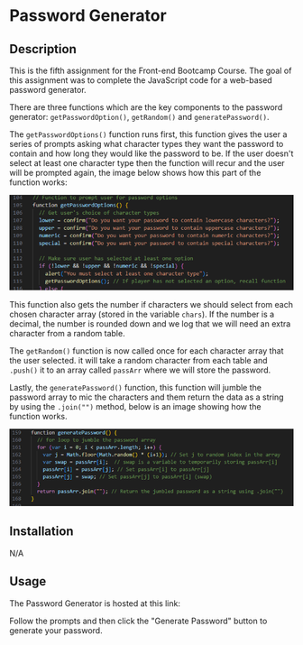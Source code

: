 # Password Generator

## Description

This is the fifth assignment for the Front-end Bootcamp Course. The goal of this assignment was to complete the JavaScript code for a web-based password generator.

There are three functions which are the key components to the password generator: `getPasswordOption()`, `getRandom()` and `generatePassword()`.

The `getPasswordOptions()` function runs first, this function gives the user a series of prompts asking what character types they want the password to contain and how long they would like the password to be. If the user doesn't select at least one character type then the function will recur and the user will be prompted again, the image below shows how this part of the function works:

![Recursive function](<assets/images/Screenshot 2023-10-31 193036.png>)

This function also gets the number if characters we should select from each chosen character array (stored in the variable `chars`). If the number is a decimal, the number is rounded down and we log that we will need an extra character from a random table.

The `getRandom()` function is now called once for each character array that the user selected. it will take a random character from each table and `.push()` it to an array called `passArr` where we will store the password.

Lastly, the `generatePassword()` function, this function will jumble the password array to mic the characters and them return the data as a string by using the `.join("")` method, below is an image showing how the function works.

![Generate Password function](<assets/images/Screenshot 2023-10-31 194249.png>)

## Installation

N/A

## Usage

The Password Generator is hosted at this link:

Follow the prompts and then click the "Generate Password" button to generate your password.